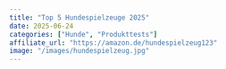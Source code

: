 ```yaml
---
title: "Top 5 Hundespielzeuge 2025"
date: 2025-06-24
categories: ["Hunde", "Produkttests"]
affiliate_url: "https://amazon.de/hundespielzeug123"
image: "/images/hundespielzeug.jpg"
---
```

<!-- 
Hier sind unsere **Top 5 Spielzeuge für Hunde**.



{{< listgroup >}}
- Punkt 1: Hochwertiges Material
- Punkt 2: Pflegeleicht
- Punkt 3: Für alle Altersklassen geeignet
{{< /listgroup >}}


{{< steps >}}
1. Registriere dich kostenlos
2. Wähle dein Haustier aus
3. Finde das passende Zubehör
{{< /steps >}}


{{< box-with-title title="Wichtiger Hinweis" >}}
Bitte immer die Anleitung vor dem Gebrauch lesen.
{{< /box-with-title >}}


Text oben

{{< spacer >}}

Text unten mit mehr Luft dazwischen.

{{< infobox >}}
Spielzeug Nummer 1: Besonders robust und beliebt.
{{< /infobox >}}

Hier ein tolles Bild:

![Robustes Hundespielzeug](/images/hundespielzeug.jpg)

Kaufen kannst du es hier:  
{{< affiliate url="https://amazon.de/hundespielzeug123" text="Zum Angebot auf Amazon" >}}
{{< warning >}}
Dieses Produkt hat eine besondere Vorsichtsmaßnahme.
{{< /warning >}}

{{< cta >}}
Jetzt Newsletter abonnieren und keine Produkttests mehr verpassen!  
[Hier klicken](https://zoolory.de/newsletter)
{{< /cta >}}

{{< product-box src="/images/hundespielzeug.jpg" alt="Robustes Hundespielzeug" >}}
Dieses Spielzeug ist besonders langlebig und perfekt für aktive Hunde.
{{< /product-box >}}

{{< imgframe src="/images/hund-spielzeug.jpg" alt="Spielzeug für Hunde" >}}

{{< affiliatebtn url="https://www.amazon.de/dp/B08XYZ123" >}}
Jetzt auf Amazon kaufen
{{< /affiliatebtn >}} -->
